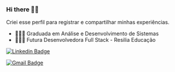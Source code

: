 ### Hi there 🤘🏼

Criei esse perfil para registrar e compartilhar minhas experiências.

* 👩🏻‍🎓 Graduada em Análise e Desenvolvimento de Sistemas <br />
* 👩🏻‍💻 Futura Desenvolvedora Full Stack - Resilia Educação


[![Linkedin Badge](https://img.shields.io/badge/-Vanessa%20Cardoso-FA8072?style=flat-square&logo=Linkedin&logoColor=black&link=https://www.linkedin.com/in/cardosofvanessa/)](https://www.linkedin.com/in/cardosofvanessa//) 

[![Gmail Badge](https://img.shields.io/badge/-cardosovanessafs@gmail.com-FA8072?style=flat-square&logo=Gmail&logoColor=black&link=mailto:cardosovanessafs@gmail.com)](mailto:cardosovanessafs@gmail.com) 

